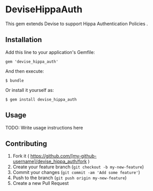 # DeviseHippaAuth

This gem extends Devise to support Hippa Authentication Policies .

## Installation

Add this line to your application's Gemfile:

    gem 'devise_hippa_auth'

And then execute:

    $ bundle

Or install it yourself as:

    $ gem install devise_hippa_auth

## Usage

TODO: Write usage instructions here

## Contributing

1. Fork it ( https://github.com/[my-github-username]/devise_hippa_auth/fork )
2. Create your feature branch (`git checkout -b my-new-feature`)
3. Commit your changes (`git commit -am 'Add some feature'`)
4. Push to the branch (`git push origin my-new-feature`)
5. Create a new Pull Request
